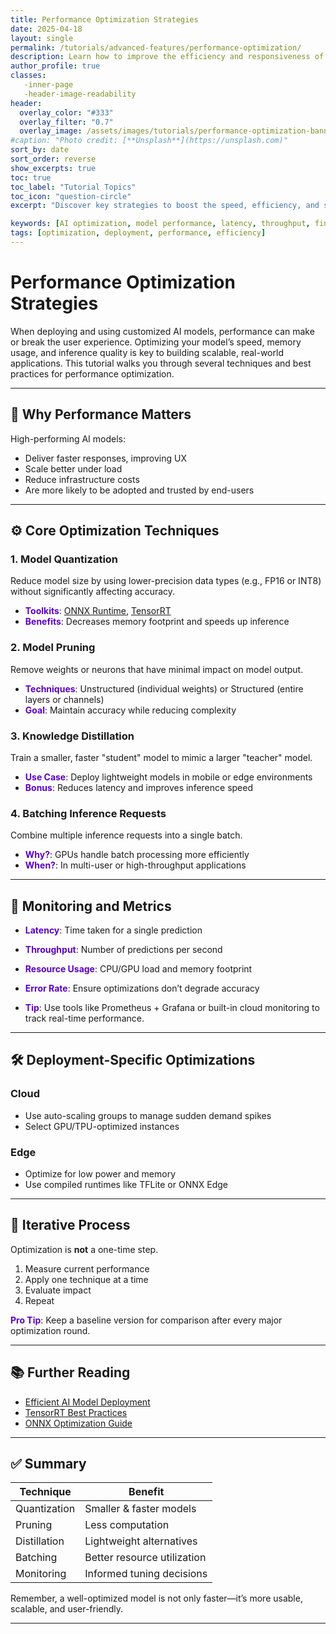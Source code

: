 ```yaml
---
title: Performance Optimization Strategies
date: 2025-04-18
layout: single
permalink: /tutorials/advanced-features/performance-optimization/
description: Learn how to improve the efficiency and responsiveness of your customized AI models through proven performance optimization techniques.
author_profile: true
classes:
   -inner-page
   -header-image-readability
header:
  overlay_color: "#333"
  overlay_filter: "0.7"
  overlay_image: /assets/images/tutorials/performance-optimization-banner.png
#caption: "Photo credit: [**Unsplash**](https://unsplash.com)"
sort_by: date
sort_order: reverse
show_excerpts: true
toc: true
toc_label: "Tutorial Topics"
toc_icon: "question-circle"
excerpt: "Discover key strategies to boost the speed, efficiency, and scalability of your AI applications."

keywords: [AI optimization, model performance, latency, throughput, fine-tuning]
tags: [optimization, deployment, performance, efficiency]
---
```


# Performance Optimization Strategies

When deploying and using customized AI models, performance can make or break the user experience. Optimizing your model’s speed, memory usage, and inference quality is key to building scalable, real-world applications. This tutorial walks you through several techniques and best practices for performance optimization.

---

## 🚀 Why Performance Matters

High-performing AI models:
- Deliver faster responses, improving UX
- Scale better under load
- Reduce infrastructure costs
- Are more likely to be adopted and trusted by end-users

---

## ⚙️ Core Optimization Techniques

### 1. **Model Quantization**
Reduce model size by using lower-precision data types (e.g., FP16 or INT8) without significantly affecting accuracy.

- <span style="color:#5c00c7;">**Toolkits**</span>: [ONNX Runtime](https://onnxruntime.ai/), [TensorRT](https://developer.nvidia.com/tensorrt)
- <span style="color:#5c00c7;">**Benefits**</span>: Decreases memory footprint and speeds up inference

### 2. **Model Pruning**
Remove weights or neurons that have minimal impact on model output.

- <span style="color:#5c00c7;">**Techniques**</span>: Unstructured (individual weights) or Structured (entire layers or channels)
- <span style="color:#5c00c7;">**Goal**</span>: Maintain accuracy while reducing complexity

### 3. **Knowledge Distillation**
Train a smaller, faster "student" model to mimic a larger "teacher" model.

- <span style="color:#5c00c7;">**Use Case**</span>: Deploy lightweight models in mobile or edge environments
- <span style="color:#5c00c7;">**Bonus**</span>: Reduces latency and improves inference speed

### 4. **Batching Inference Requests**
Combine multiple inference requests into a single batch.

- <span style="color:#5c00c7;">**Why?**</span>: GPUs handle batch processing more efficiently
- <span style="color:#5c00c7;">**When?**</span>: In multi-user or high-throughput applications

---

## 🧪 Monitoring and Metrics

- <span style="color:#5c00c7;">**Latency**</span>: Time taken for a single prediction
- <span style="color:#5c00c7;">**Throughput**</span>: Number of predictions per second
- <span style="color:#5c00c7;">**Resource Usage**</span>: CPU/GPU load and memory footprint
- <span style="color:#5c00c7;">**Error Rate**</span>: Ensure optimizations don’t degrade accuracy

- <span style="color:#5c00c7;">**Tip**</span>: Use tools like Prometheus + Grafana or built-in cloud monitoring to track real-time performance.

---

## 🛠️ Deployment-Specific Optimizations

### Cloud
- Use auto-scaling groups to manage sudden demand spikes
- Select GPU/TPU-optimized instances

### Edge
- Optimize for low power and memory
- Use compiled runtimes like TFLite or ONNX Edge

---

## 🔁 Iterative Process

Optimization is **not** a one-time step.

1. Measure current performance
2. Apply one technique at a time
3. Evaluate impact
4. Repeat

<span style="color:#5c00c7;">**Pro Tip**</span>: Keep a baseline version for comparison after every major optimization round.

---

## 📚 Further Reading

- [Efficient AI Model Deployment](https://arxiv.org/abs/2203.00043)
- [TensorRT Best Practices](https://docs.nvidia.com/deeplearning/tensorrt/)
- [ONNX Optimization Guide](https://onnxruntime.ai/docs/performance/)

---

## ✅ Summary

| Technique              | Benefit                        |
|------------------------|-------------------------------|
| Quantization           | Smaller & faster models       |
| Pruning                | Less computation              |
| Distillation           | Lightweight alternatives      |
| Batching               | Better resource utilization   |
| Monitoring             | Informed tuning decisions     |

Remember, a well-optimized model is not only faster—it’s more usable, scalable, and user-friendly.

---


